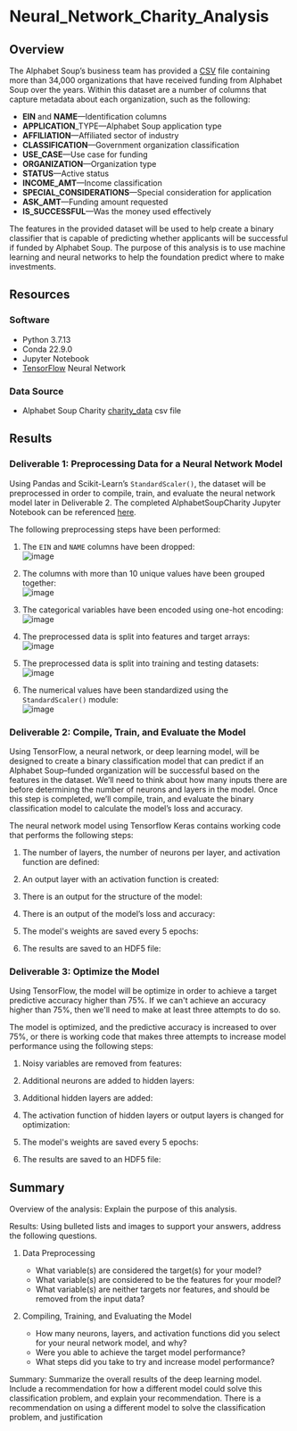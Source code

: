 # Neural_Network_Charity_Analysis

## Overview 
The Alphabet Soup’s business team has provided a [CSV](https://raw.githubusercontent.com/lkachury/Neural_Network_Charity_Analysis/main/charity_data.csv) file containing more than 34,000 organizations that have received funding from Alphabet Soup over the years. Within this dataset are a number of columns that capture metadata about each organization, such as the following:

- **EIN** and **NAME**—Identification columns
- **APPLICATION**_TYPE—Alphabet Soup application type
- **AFFILIATION**—Affiliated sector of industry
- **CLASSIFICATION**—Government organization classification
- **USE_CASE**—Use case for funding
- **ORGANIZATION**—Organization type
- **STATUS**—Active status
- **INCOME_AMT**—Income classification
- **SPECIAL_CONSIDERATIONS**—Special consideration for application
- **ASK_AMT**—Funding amount requested
- **IS_SUCCESSFUL**—Was the money used effectively

The features in the provided dataset will be used to help create a binary classifier that is capable of predicting whether applicants will be successful if funded by Alphabet Soup. The purpose of this analysis is to use machine learning and neural networks to help the foundation predict where to make investments.

## Resources
### Software
- Python 3.7.13
- Conda 22.9.0
- Jupyter Notebook
- [TensorFlow](https://playground.tensorflow.org/#activation=sigmoid&batchSize=10&dataset=gauss&regDataset=reg-plane&learningRate=0.03&regularizationRate=0&noise=0&networkShape=1&seed=0.10587&showTestData=false&discretize=true&percTrainData=50&x=true&y=true&xTimesY=false&xSquared=false&ySquared=false&cosX=false&sinX=false&cosY=false&sinY=false&collectStats=false&problem=classification&initZero=false&hideText=false&discretize_hide=true&regularization_hide=true&learningRate_hide=true&regularizationRate_hide=true&percTrainData_hide=true&showTestData_hide=true&noise_hide=true&batchSize_hide=true) Neural Network

### Data Source 
- Alphabet Soup Charity [charity_data](https://github.com/lkachury/Neural_Network_Charity_Analysis/blob/main/charity_data.csv) csv file

## Results
### Deliverable 1: Preprocessing Data for a Neural Network Model
Using Pandas and Scikit-Learn’s `StandardScaler()`, the dataset will be preprocessed in order to compile, train, and evaluate the neural network model later in Deliverable 2. The completed AlphabetSoupCharity Jupyter Notebook can be referenced [here]().

The following preprocessing steps have been performed:
1. The `EIN` and `NAME` columns have been dropped: <br /> ![image](https://user-images.githubusercontent.com/108038989/200087693-28fecd68-aaff-475d-a557-d52f966d6ff5.png)

2. The columns with more than 10 unique values have been grouped together: <br /> ![image](https://user-images.githubusercontent.com/108038989/200087841-3ea68e50-949b-47d1-8dff-296ae84f1e94.png)

3. The categorical variables have been encoded using one-hot encoding: <br /> ![image](https://user-images.githubusercontent.com/108038989/200087907-aec3f0bc-27a3-4ed7-b732-2c87f0521f11.png)

4. The preprocessed data is split into features and target arrays: <br /> ![image](https://user-images.githubusercontent.com/108038989/200088021-75e8fc4e-5ec5-4199-979f-98f830dd0c90.png)

5. The preprocessed data is split into training and testing datasets: <br /> ![image](https://user-images.githubusercontent.com/108038989/200088050-2c9fd59e-aea6-4b88-97a2-37ad56cbad51.png)

6. The numerical values have been standardized using the `StandardScaler()` module: <br /> ![image](https://user-images.githubusercontent.com/108038989/200088084-64e82cd0-6f93-4d59-832a-294e8641051d.png)

### Deliverable 2: Compile, Train, and Evaluate the Model 
Using TensorFlow, a neural network, or deep learning model, will be designed to create a binary classification model that can predict if an Alphabet Soup–funded organization will be successful based on the features in the dataset. We’ll need to think about how many inputs there are before determining the number of neurons and layers in the model. Once this step is completed, we’ll compile, train, and evaluate the binary classification model to calculate the model’s loss and accuracy.

The neural network model using Tensorflow Keras contains working code that performs the following steps:
1. The number of layers, the number of neurons per layer, and activation function are defined:

2. An output layer with an activation function is created:

3. There is an output for the structure of the model:

4. There is an output of the model’s loss and accuracy:

5. The model's weights are saved every 5 epochs:

6. The results are saved to an HDF5 file:

### Deliverable 3: Optimize the Model 
Using TensorFlow, the model will be optimize in order to achieve a target predictive accuracy higher than 75%. If we can't achieve an accuracy higher than 75%, then we'll need to make at least three attempts to do so.

The model is optimized, and the predictive accuracy is increased to over 75%, or there is working code that makes three attempts to increase model performance using the following steps:
1. Noisy variables are removed from features:

2. Additional neurons are added to hidden layers:

3. Additional hidden layers are added:

4. The activation function of hidden layers or output layers is changed for optimization:

5. The model's weights are saved every 5 epochs:

6. The results are saved to an HDF5 file:


## Summary
Overview of the analysis: Explain the purpose of this analysis.

Results: Using bulleted lists and images to support your answers, address the following questions.

1. Data Preprocessing
    - What variable(s) are considered the target(s) for your model?
    - What variable(s) are considered to be the features for your model?
    - What variable(s) are neither targets nor features, and should be removed from the input data?

2. Compiling, Training, and Evaluating the Model
    - How many neurons, layers, and activation functions did you select for your neural network model, and why?
    - Were you able to achieve the target model performance?
    - What steps did you take to try and increase model performance?

Summary: Summarize the overall results of the deep learning model. 
Include a recommendation for how a different model could solve this classification problem, and explain your recommendation.
There is a recommendation on using a different model to solve the classification problem, and justification

